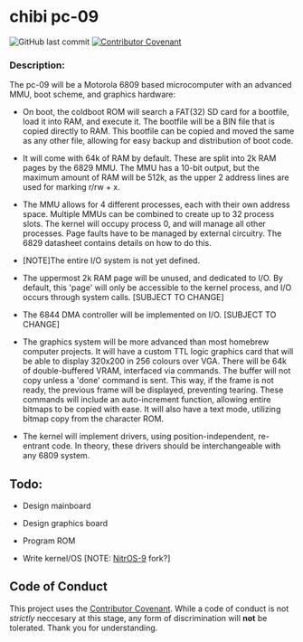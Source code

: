 # chibi pc-09
![GitHub last commit](https://img.shields.io/github/last-commit/amberisvibin/chibi-pc80) [![Contributor Covenant](https://img.shields.io/badge/Contributor%20Covenant-v2.0%20adopted-ff69b4.svg)](CODE_OF_CONDUCT.md)

### Description:
The pc-09 will be a Motorola 6809 based microcomputer with an advanced MMU, boot scheme, and graphics hardware:

- On boot, the coldboot ROM will search a FAT(32) SD card for a bootfile, load it into RAM, and execute it. The bootfile will be a BIN file that is copied directly to RAM. This bootfile can be copied and moved the same as any other file, allowing for easy backup and distribution of boot code. 

- It will come with 64k of RAM by default. These are split into 2k RAM pages by the 6829 MMU. The MMU has a 10-bit output, but the maximum amount of RAM will be 512k, as the upper 2 address lines are used for marking r/rw + x.

- The MMU allows for 4 different processes, each with their own address space. Multiple MMUs can be combined to create up to 32 process slots. The kernel will occupy process 0, and will manage all other processes. Page faults have to be managed by external circuitry. The 6829 datasheet contains details on how to do this.

- [NOTE]The entire I/O system is not yet defined.

- The uppermost 2k RAM page will be unused, and dedicated to I/O. By default, this 'page' will only be accessible to the kernel process, and I/O occurs through system calls. [SUBJECT TO CHANGE]

- The 6844 DMA controller will be implemented on I/O. [SUBJECT TO CHANGE]

- The graphics system will be more advanced than most homebrew computer projects. It will have a custom TTL logic graphics card that will be able to display 320x200 in 256 colours over VGA. There will be 64k of double-buffered VRAM, interfaced via commands. The buffer will not copy unless a 'done' command is sent. This way, if the frame is not ready, the previous frame will be displayed, preventing tearing. These commands will include an auto-increment function, allowing entire bitmaps to be copied with ease. It will also have a text mode, utilizing bitmap copy from the character ROM.

- The kernel will implement drivers, using position-independent, re-entrant code. In theory, these drivers should be interchangeable with any 6809 system.

## Todo:

- Design mainboard

- Design graphics board

- Program ROM

- Write kernel/OS [NOTE: [NitrOS-9](https://sourceforge.net/projects/nitros9/) fork?]

## Code of Conduct
This project uses the [Contributor Covenant](CODE_OF_CONDUCT.md). While a code of conduct is not *strictly* neccesary at this stage, any form of discrimination will **not** be tolerated. Thank you for understanding.
